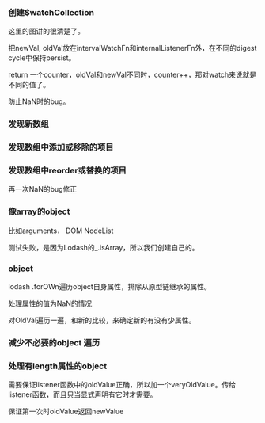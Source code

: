 ### 创建$watchCollection

这里的图讲的很清楚了。

把newVal, oldVal放在intervalWatchFn和internalListenerFn外，在不同的digest cycle中保持persist。

return 一个counter，oldVal和newVal不同时，counter++，那对watch来说就是不同的值了。

防止NaN时的bug。

### 发现新数组

### 发现数组中添加或移除的项目

### 发现数组中reorder或替换的项目

再一次NaN的bug修正

### 像array的object

比如arguments， DOM NodeList

测试失败，是因为Lodash的_.isArray，所以我们创建自己的。

### object

lodash
.forOWn遍历object自身属性，排除从原型链继承的属性。

处理属性的值为NaN的情况

对OldVal遍历一遍，和新的比较，来确定新的有没有少属性。

### 减少不必要的object 遍历

### 处理有length属性的object

需要保证listener函数中的oldValue正确，所以加一个veryOldValue。传给listener函数，而且只当显式声明有它时才需要。

保证第一次时oldValue返回newValue